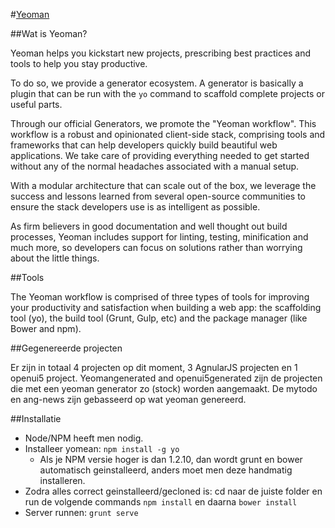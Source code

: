 #[Yeoman](http://yeoman.io/)

##Wat is Yeoman?

Yeoman helps you kickstart new projects, prescribing best practices and tools to help you stay productive.

To do so, we provide a generator ecosystem. A generator is basically a plugin that can be run with the `yo` command to scaffold complete projects or useful parts.

Through our official Generators, we promote the "Yeoman workflow". This workflow is a robust and opinionated client-side stack, comprising tools and frameworks that can help developers quickly build beautiful web applications. We take care of providing everything needed to get started without any of the normal headaches associated with a manual setup.

With a modular architecture that can scale out of the box, we leverage the success and lessons learned from several open-source communities to ensure the stack developers use is as intelligent as possible.

As firm believers in good documentation and well thought out build processes, Yeoman includes support for linting, testing, minification and much more, so developers can focus on solutions rather than worrying about the little things.

##Tools

The Yeoman workflow is comprised of three types of tools for improving your productivity and satisfaction when building a web app: the scaffolding tool (yo), the build tool (Grunt, Gulp, etc) and the package manager (like Bower and npm).

##Gegenereerde projecten

Er zijn in totaal 4 projecten op dit moment, 3 AgnularJS projecten en 1 openui5 project. Yeomangenerated and openui5generated zijn de projecten die met een yeoman generator zo (stock) worden aangemaakt.
De mytodo en ang-news zijn gebasseerd op wat yeoman genereerd.

##Installatie

-   Node/NPM heeft men nodig.
-   Installeer yomean: `npm install -g yo`
    -   Als je NPM versie hoger is dan 1.2.10, dan wordt grunt en bower automatisch geinstalleerd, anders moet men deze handmatig installeren.
-   Zodra alles correct geinstalleerd/gecloned is: cd naar de juiste folder en run de volgende commands `npm install` en daarna `bower install`
-   Server runnen: `grunt serve`